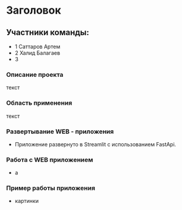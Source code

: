 # Заголовок
## Участники команды:

- 1 Саттаров Артем
- 2 Халид Балагаев
- 3

### Описание проекта
текст

### Область применения
текст


### Развертывание WEB - приложения
- Приложение развернуто в Streamlit с использованием FastApi.

### Работа с WEB приложением
- а

### Пример работы приложения
- картинки
